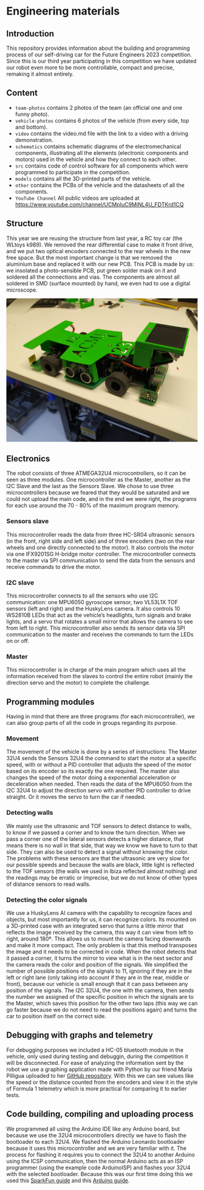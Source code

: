 Engineering materials
====
## Introduction

This repository provides information about the building and programming process of our self-driving car for the Future Engineers 2023 competition. Since this is our third year participating in this competition we have updated our robot even more to be more controllable, compact and precise, remaking it almost entirely.

## Content

* `team-photos` contains 2 photos of the team (an official one and one funny photo).
* `vehicle-photos` contains 6 photos of the vehicle (from every side, top and bottom).
* `video` contains the video.md file with the link to a video with a driving demonstration.
* `schematics` contains schematic diagrams of the electromechanical components, illustrating all the elements (electronic components and motors) used in the vehicle and how they connect to each other.
* `src` contains code of control software for all components which were programmed to participate in the competition.
* `models` contains all the 3D-printed parts of the vehicle. 
* `other` contains the PCBs of the vehicle and the datasheets of all the components.
* `YouTube Channel` All public videos are uploaded at https://www.youtube.com/channel/UCMpIuC9MiNL4U_FDTKrd1CQ

## Structure

This year we are reusing the structure from last year, a RC toy car (the WLtoys k989). We removed the rear differential case to make it front drive, and we put two optical encoders connected to the rear wheels in the new free space.
But the most important change is that we removed the aluminium base and replaced it with our new PCB. This PCB is made by us: we insolated a photo-sensible PCB, put green solder mask on it and soldered all the connections and vias. The components are almost all soldered in SMD (surface mounted) by hand, we even had to use a digital microscope.

![Alt text](/vehicle-photos/vehicle-with-camera-2023.jpeg?raw=true "Asembled Vehicle")
## Electronics

The robot consists of three ATMEGA32U4 microcontrollers, so it can be seen as three modules. One microcontroller as the Master, another as the I2C Slave and the last as the Sensors Slave. We chose to use three microcontrollers because we feared that they would be saturated and we could not upload the main code, and in the end we were right, the programs for each use around the 70 - 80% of the maximum program memory.

### Sensors slave

This microcontroller reads the data from three HC-SR04 ultrasonic sensors (in the front, right side and left side) and of three encoders (two on the rear wheels and one directly connected to the motor). It also controls the motor via one IFX9201SG H-bridge motor controller.
The microcontroller connects to the master via SPI communication to send the data from the sensors and receive commands to drive the motor.

### I2C slave
 
This microcontroller connects to all the sensors who use I2C communication: one MPU6050 gyroscope sensor, two VL53L1X TOF sensors (left and right) and the HuskyLens camera. It also controls 10 WS2810B LEDs that act as the vehicle’s headlights, turn signals and brake lights, and a servo that rotates a small mirror that allows the camera to see from left to right.
This microcontroller also sends its sensor data via SPI communication to the master and receives the commands to turn the LEDs on or off.
 
### Master

This microcontroller is in charge of the main program which uses all the information received from the slaves to control the entire robot (mainly the direction servo and the motor) to complete the challenge.

## Programming modules

Having in mind that there are three programs (for each microcontroller), we can also group parts of all the code in groups regarding its purpose.

### Movement

The movement of the vehicle is done by a series of instructions: The Master 32U4 sends the Sensors 32U4 the command to start the motor at a specific speed, with or without a PID controller that adjusts the speed of the motor based on its encoder so its exactly the one required. The master also changes the speed of the motor doing a exponential acceleration or deceleration when needed. Then reads the data of the MPU6050 from the I2C 32U4 to adjust the direction servo with another PID controller to drive straight. Or it moves the servo to turn the car if needed.

### Detecting walls

We mainly use the ultrasonic and TOF sensors to detect distance to walls, to know if we passed a corner and to know the turn direction.
When we pass a corner one of the lateral sensors detects a higher distance, that means there is no wall in that side, that way we know we have to turn to that side.
They can also be used to detect a signal without knowing the color.
The problems with these sensors are that the ultrasonic are very slow for our possible speeds and because the walls are black, little light is reflected to the TOF sensors (the walls we used in Ibiza reflected almost nothing) and the readings may be erratic or imprecise, but we do not know of other types of distance sensors to read walls.

### Detecting the color signals

We use a HuskyLens AI camera with the capability to recognize faces and objects, but most importantly for us, it can recognize colors. Its mounted on a 3D-printed case with an integrated servo that turns a little mirror that reflects the image received by the camera, this way it can view from left to right, around 180º. This allows us to mount the camera facing downwards and make it more compact. The only problem is that this method transposes the image and it needs to be corrected in code.
When the robot detects that it passed a corner, it turns the mirror to view what is in the next sector and the camera reads the color and position of the signals. We simplified the number of possible positions of the signals to 11, ignoring if they are in the left or right lane (only taking into account if they are in the rear, middle or front), because our vehicle is small enough that it can pass between any position of the signals.
The I2C 32U4, the one with the camera, then sends the number we assigned of the specific position in which the signals are to the Master, which saves this position for the other two laps (this way we can go faster because we do not need to read the positions again) and turns the car to position itself on the correct side.

## Debugging with graphs and telemetry

For debugging purposes we included a HC-05 bluetooth module in the vehicle, only used during testing and debuggin, during the competition it will be disconnected. For ease of analyzing the information sent by the robot we use a graphing application made with Python by our friend Maria Pilligua uploaded to her [GitHub repository](https://github.com/mpilligua/app_wro). With this we can see values like the speed or the distance counted from the encoders and view it in the style of Formula 1 telemetry which is more practical for comparing it to earlier tests.

## Code building, compiling and uploading process

We programmed all using the Arduino IDE like any Arduino board, but because we use the 32U4 microcontrollers directly we have to flash the bootloader to each 32U4. We flashed the Arduino Leonardo bootloader because it uses this microcontroller and we are very familiar with it. The process for flashing it requires you to connect the 32U4 to another Arduino using the ICSP communication, then the normal Arduino acts as an ISP programmer (using the example code ArduinoISP) and flashes your 32U4 with the selected bootloader.
Because this was our first time doing this we used this [SparkFun guide](https://learn.sparkfun.com/tutorials/installing-an-arduino-bootloader/all) and this [Arduino guide](https://docs.arduino.cc/built-in-examples/arduino-isp/ArduinoISP).
